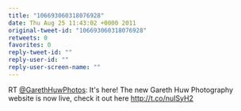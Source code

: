 ```yaml
---
title: "106693060318076928"
date: Thu Aug 25 11:43:02 +0000 2011
original-tweet-id: "106693060318076928"
retweets: 0
favorites: 0
reply-tweet-id: ""
reply-user-id: ""
reply-user-screen-name: ""
---
```

RT <a href="https://twitter.com/GarethHuwPhotos">@GarethHuwPhotos</a>: It's here! The new Gareth Huw Photography website is now live, check it out here http://t.co/nuISyH2
